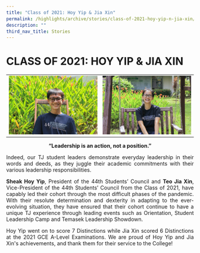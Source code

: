 ```yaml
---
title: "Class of 2021: Hoy Yip & Jia Xin"
permalink: /highlights/archive/stories/class-of-2021-hoy-yip-n-jia-xin/
description: ""
third_nav_title: Stories
---
```

# CLASS OF 2021: HOY YIP & JIA XIN

|   |   |
|---|---|
|![](/images/Archive/Stories/Hoy%20Yip%20Picture.jpeg)  |![](/images/Archive/Stories/Jia%20Xin%20Picture.jpeg)  |

 
<center><b>“Leadership is an action, not a position.”</b></center>

<p style="text-align: justify;">Indeed, our TJ student leaders demonstrate everyday leadership in their words and deeds, as they juggle their academic commitments with their various leadership responsibilities.</p>


<p style="text-align: justify;"><b>Sheak Hoy Yip</b>, President of the 44th Students’ Council and <b>Teo Jia Xin</b>, Vice-President of the 44th Students’ Council from the Class of 2021, have capably led their cohort through the most difficult phases of the pandemic. With their resolute determination and dexterity in adapting to the ever-evolving situation, they have ensured that their cohort continue to have a unique TJ experience through leading events such as Orientation, Student Leadership Camp and Temasek Leadership Showdown.</p>
 

<p style="text-align: justify;">Hoy Yip went on to score 7 Distinctions while Jia Xin scored 6 Distinctions at the 2021 GCE A-Level Examinations. We are proud of Hoy Yip and Jia Xin's achievements, and thank them for their service to the College!</p>